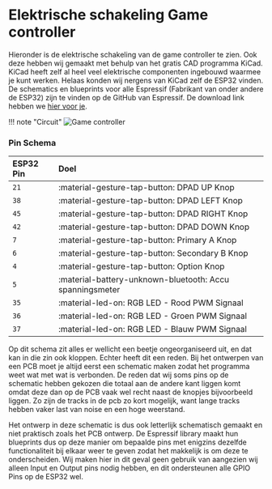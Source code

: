 # Elektrische schakeling Game controller

Hieronder is de elektrische schakeling van de game controller te zien. Ook deze hebben wij gemaakt met behulp van het gratis CAD programma KiCad. KiCad heeft zelf al heel veel elektrische componenten ingebouwd waarmee je kunt werken. Helaas konden wij nergens van KiCad zelf de ESP32 vinden. De schematics en blueprints voor alle Espressif (Fabrikant van onder andere de ESP32) zijn te vinden op de GitHub van Espressif. De download link hebben we [hier voor je](https://github.com/espressif/kicad-libraries/releases/download/2.0.6/espressif-kicad-addon.zip).

!!! note "Circuit" 
    ![Game controller](https://cdn.discordapp.com/attachments/1152210205300502610/1199295101231431740/image.png?ex=65c20599&is=65af9099&hm=9cc2ba6622b5acb499b66a322e4167d01604f799436e0e7d8e2d86b4d67ef15c&)

### Pin Schema
| ESP32 Pin   | Doel                                                     |
| :---------- | :------------------------------------------------------- |
| `21`        | :material-gesture-tap-button: DPAD UP Knop               |
| `38`        | :material-gesture-tap-button: DPAD LEFT Knop             |
| `45`        | :material-gesture-tap-button: DPAD RIGHT Knop            |
| `42`        | :material-gesture-tap-button: DPAD DOWN Knop             |
| `7`         | :material-gesture-tap-button: Primary A Knop             |
| `6`         | :material-gesture-tap-button: Secondary B Knop           |
| `4`         | :material-gesture-tap-button: Option Knop                |
| `5`         | :material-battery-unknown-bluetooth: Accu spanningsmeter |
| `35`        | :material-led-on: RGB LED - Rood PWM Signaal             |
| `36`        | :material-led-on: RGB LED - Groen PWM Signaal            |
| `37`        | :material-led-on: RGB LED - Blauw PWM Signaal            |



Op dit schema zit alles er wellicht een beetje ongeorganiseerd uit, en dat kan in die zin ook kloppen. Echter heeft dit een reden. Bij het ontwerpen van een PCB moet je altijd eerst een schematic maken zodat het programma weet wat met wat is verbonden. De reden dat wij soms pins op de schematic hebben gekozen die totaal aan de andere kant liggen komt omdat deze dan op de PCB vaak wel recht naast de knopjes bijvoorbeeld liggen. Zo zijn de tracks in de pcb zo kort mogelijk, want lange tracks hebben vaker last van noise en een hoge weerstand.

Het ontwerp in deze schematic is dus ook letterlijk schematisch gemaakt en niet praktisch zoals het PCB ontwerp. De Espressif library maakt hun blueprints dus op deze manier om bepaalde pins met enigzins dezelfde functionaliteit bij elkaar weer te geven zodat het makkelijk is om deze te onderscheiden. Wij maken hier in dit geval geen gebruik van aangezien wij alleen Input en Output pins nodig hebben, en dit ondersteunen alle GPIO Pins op de ESP32 wel.



